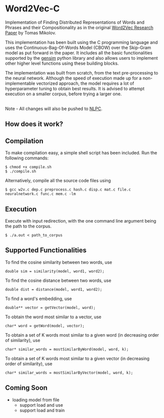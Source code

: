 # Word2Vec-C
Implementation of Finding Distributed Representations of Words and Phrases and their Compositionality as in the original [Word2Vec Research Paper](https://papers.nips.cc/paper/5021-distributed-representations-of-words-and-phrases-and-their-compositionality) by Tomas Mikolov.<br>

This implementation has been built using the C programming language and uses the Continuous-Bag-Of-Words Model (CBOW) over the Skip-Gram model as put forward in the paper. It includes all the basic functionalities supported by the [gensim](https://radimrehurek.com/gensim/models/word2vec.html) python library and also allows users to implement other higher level functions using these building blocks.<br>

The implementation was built from scratch, from the text pre-processing to the neural network. Although the speed of execution made up for a non-implementable vectorized approach, the model requires a lot of hyperparameter tuning to obtain best results. It is advised to attempt execution on a smaller corpus, before trying a larger one.<br><br>

Note - All changes will also be pushed to [NLPC](https://github.com/aditeyabaral/NLPC).

## How does it work?

## Compilation

To make compilation easy, a simple shell script has been included. Run the following commands:<br>
```
$ chmod +x compile.sh
$ ./compile.sh
```

Alternatively, compile all the source code files using <br>
```
$ gcc w2v.c dep.c preprocess.c hash.c disp.c mat.c file.c neuralnetwork.c func.c mem.c -lm
```

## Execution

Execute with input redirection, with the one command line argument being the path to the corpus.<br>
```
$ ./a.out < path_to_corpus 
```

## Supported Functionalities

To find the cosine similarity between two words, use
```
double sim = similarity(model, word1, word2);
```

To find the cosine distance between two words, use 
```
double dist = distance(model, word1, word2);
```

To find a word's embedding, use
```
double** vector = getVector(model, word);
```

To obtain the word most similar to a vector, use
```
char* word = getWord(model, vector);
```

To obtain a set of K words most similar to a given word (in decreasing order of similarity), use
```
char* similar_words = mostSimilarByWord(model, word, k);
```

To obtain a set of K words most similar to a given vector (in decreasing order of similarity), use
```
char* similar_words = mostSimilarByVector(model, word, k);
```

## Coming Soon

* loading model from file
    * support load and use
    * support load and train
